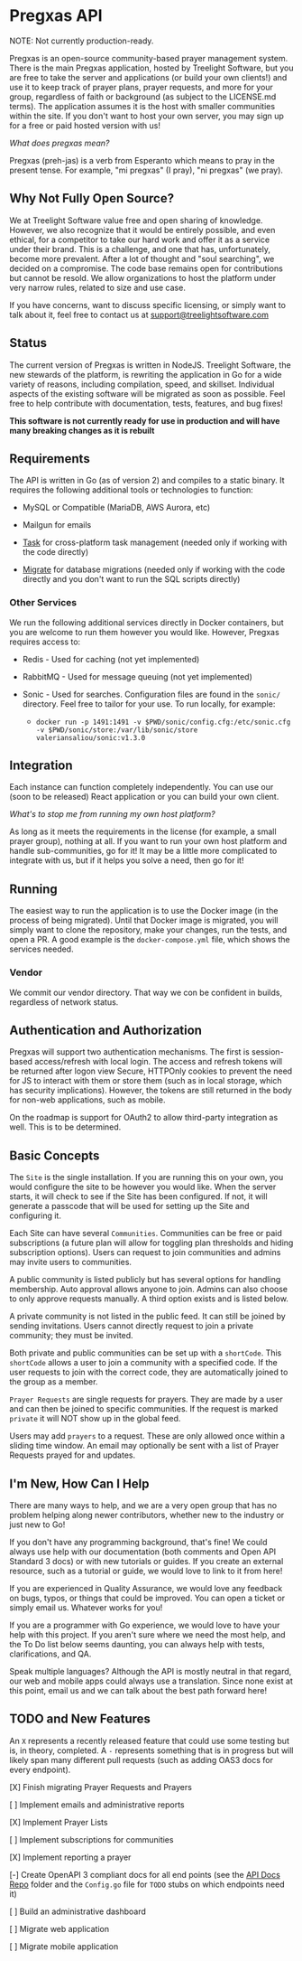 # Pregxas API

NOTE: Not currently production-ready.

Pregxas is an open-source community-based prayer management system. There is the main Pregxas application, hosted by Treelight Software, but you are free to take the server and applications (or build your own clients!) and use it to keep track of prayer plans, prayer requests, and more for your group, regardless of faith or background (as subject to the LICENSE.md terms). The application assumes it is the host with smaller communities within the site. If you don't want to host your own server, you may sign up for a free or paid hosted version with us!

*What does pregxas mean?*

Pregxas (preh-jas) is a verb from Esperanto which means to pray in the present tense. For example, "mi pregxas" (I pray), "ni pregxas" (we pray).

## Why Not Fully Open Source?

We at Treelight Software value free and open sharing of knowledge. However, we also recognize that it would be entirely possible, and even ethical, for a competitor to take our hard work and offer it as a service under their brand. This is a challenge, and one that has, unfortunately, become more prevalent. After a lot of thought and "soul searching", we decided on a compromise. The code base remains open for contributions but cannot be resold. We allow organizations to host the platform under very narrow rules, related to size and use case.

If you have concerns, want to discuss specific licensing, or simply want to talk about it, feel free to contact us at support@treelightsoftware.com

## Status

The current version of Pregxas is written in NodeJS. Treelight Software, the new stewards of the platform, is rewriting the application in Go for a wide variety of reasons, including compilation, speed, and skillset. Individual aspects of the existing software will be migrated as soon as possible. Feel free to help contribute with documentation, tests, features, and bug fixes!

**This software is not currently ready for use in production and will have many breaking changes as it is rebuilt**

## Requirements

The API is written in Go (as of version 2) and compiles to a static binary. It requires the following additional tools or technologies to function:

- MySQL or Compatible (MariaDB, AWS Aurora, etc)

- Mailgun for emails

- [Task](https://github.com/go-task/task) for cross-platform task management (needed only if working with the code directly)

- [Migrate](https://github.com/golang-migrate/migrate) for database migrations (needed only if working with the code directly and you don't want to run the SQL scripts directly)

### Other Services

We run the following additional services directly in Docker containers, but you are welcome to run them however you would like. However, Pregxas requires access to:

- Redis - Used for caching (not yet implemented)

- RabbitMQ - Used for message queuing (not yet implemented)

- Sonic - Used for searches. Configuration files are found in the `sonic/` directory. Feel free to tailor for your use. To run locally, for example:

  - `docker run -p 1491:1491 -v $PWD/sonic/config.cfg:/etc/sonic.cfg -v $PWD/sonic/store:/var/lib/sonic/store valeriansaliou/sonic:v1.3.0`

## Integration

Each instance can function completely independently. You can use our (soon to be released) React application or you can build your own client.

*What's to stop me from running my own host platform?*

As long as it meets the requirements in the license (for example, a small prayer group), nothing at all. If you want to run your own host platform and handle sub-communities, go for it! It may be a little more complicated to integrate with us, but if it helps you solve a need, then go for it!

## Running

The easiest way to run the application is to use the Docker image (in the process of being migrated). Until that Docker image is migrated, you will simply want to clone the repository, make your changes, run the tests, and open a PR. A good example is the `docker-compose.yml` file, which shows the services needed.

### Vendor

We commit our vendor directory. That way we con be confident in builds, regardless of network status.

## Authentication and Authorization

Pregxas will support two authentication mechanisms. The first is session-based access/refresh with local login. The access and refresh tokens will be returned after logon view Secure, HTTPOnly cookies to prevent the need for JS to interact with them or store them (such as in local storage, which has security implications). However, the tokens are still returned in the body for non-web applications, such as mobile.

On the roadmap is support for OAuth2 to allow third-party integration as well. This is to be determined.

## Basic Concepts

The `Site` is the single installation. If you are running this on your own, you would configure the site to be however you would like. When the server starts, it will check to see if the Site has been configured. If not, it will generate a passcode that will be used for setting up the Site and configuring it.

Each Site can have several `Communities`. Communities can be free or paid subscriptions (a future plan will allow for toggling plan thresholds and hiding subscription options). Users can request to join communities and admins may invite users to communities.

A public community is listed publicly but has several options for handling membership. Auto approval allows anyone to join. Admins can also choose to only approve requests manually. A third option exists and is listed below.

A private community is not listed in the public feed. It can still be joined by sending invitations. Users cannot directly request to join a private community; they must be invited.

Both private and public communities can be set up with a `shortCode`. This `shortCode` allows a user to join a community with a specified code. If the user requests to join with the correct code, they are automatically joined to the group as a member.

`Prayer Requests` are single requests for prayers. They are made by a user and can then be joined to specific communities. If the request is marked `private` it will NOT show up in the global feed.

Users may add `prayers` to a request. These are only allowed once within a sliding time window. An email may optionally be sent with a list of Prayer Requests prayed for and updates.

## I'm New, How Can I Help

There are many ways to help, and we are a very open group that has no problem helping along newer contributors, whether new to the industry or just new to Go!

If you don't have any programming background, that's fine! We could always use help with our documentation (both comments and Open API Standard 3 docs) or with new tutorials or guides. If you create an external resource, such as a tutorial or guide, we would love to link to it from here!

If you are experienced in Quality Assurance, we would love any feedback on bugs, typos, or things that could be improved. You can open a ticket or simply email us. Whatever works for you!

If you are a programmer with Go experience, we would love to have your help with this project. If you aren't sure where we need the most help, and the To Do list below seems daunting, you can always help with tests, clarifications, and QA.

Speak multiple languages? Although the API is mostly neutral in that regard, our web and mobile apps could always use a translation. Since none exist at this point, email us and we can talk about the best path forward here!

## TODO and New Features

An `X` represents a recently released feature that could use some testing but is, in theory, completed. A `-` represents something that is in progress but will likely span many different pull requests (such as adding OAS3 docs for every endpoint).

[X] Finish migrating Prayer Requests and Prayers

[ ] Implement emails and administrative reports

[X] Implement Prayer Lists

[ ] Implement subscriptions for communities

[X] Implement reporting a prayer

[-] Create OpenAPI 3 compliant docs for all end points (see the [API Docs Repo](https://github.com/TreelightSoftware/pregxas-api-docs) folder and the `Config.go` file for `TODO` stubs on which endpoints need it)

[ ] Build an administrative dashboard

[ ] Migrate web application

[ ] Migrate mobile application
